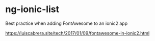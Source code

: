# ng-ionic-list
Best practice when adding FontAwesome to an ionic2 app

https://luiscabrera.site/tech/2017/01/09/fontawesome-in-ionic2.html
